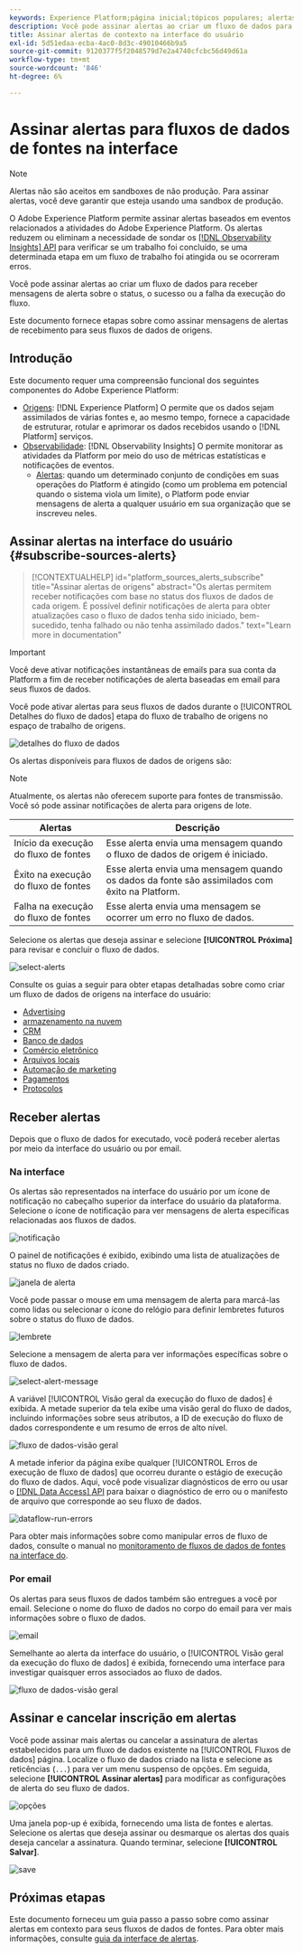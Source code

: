 ```yaml
---
keywords: Experience Platform;página inicial;tópicos populares; alertas;;home;popular topics; alerts
description: Você pode assinar alertas ao criar um fluxo de dados para receber mensagens de alerta sobre o status, o sucesso ou a falha da execução do fluxo.
title: Assinar alertas de contexto na interface do usuário
exl-id: 5d51edaa-ecba-4ac0-8d3c-49010466b9a5
source-git-commit: 9120377f5f2048579d7e2a4740cfcbc56d49d61a
workflow-type: tm+mt
source-wordcount: '846'
ht-degree: 6%

---
```


# Assinar alertas para fluxos de dados de fontes na interface

>[!NOTE]
>
>Alertas não são aceitos em sandboxes de não produção. Para assinar alertas, você deve garantir que esteja usando uma sandbox de produção.

O Adobe Experience Platform permite assinar alertas baseados em eventos relacionados a atividades do Adobe Experience Platform. Os alertas reduzem ou eliminam a necessidade de sondar os [[!DNL Observability Insights] API](../../../observability/api/overview.md) para verificar se um trabalho foi concluído, se uma determinada etapa em um fluxo de trabalho foi atingida ou se ocorreram erros.

Você pode assinar alertas ao criar um fluxo de dados para receber mensagens de alerta sobre o status, o sucesso ou a falha da execução do fluxo.

Este documento fornece etapas sobre como assinar mensagens de alertas de recebimento para seus fluxos de dados de origens.

## Introdução

Este documento requer uma compreensão funcional dos seguintes componentes do Adobe Experience Platform:

* [Origens](../../home.md): [!DNL Experience Platform] O permite que os dados sejam assimilados de várias fontes e, ao mesmo tempo, fornece a capacidade de estruturar, rotular e aprimorar os dados recebidos usando o [!DNL Platform] serviços.
* [Observabilidade](../../../observability/home.md): [!DNL Observability Insights] O permite monitorar as atividades da Platform por meio do uso de métricas estatísticas e notificações de eventos.
   * [Alertas](../../../observability/alerts/overview.md): quando um determinado conjunto de condições em suas operações do Platform é atingido (como um problema em potencial quando o sistema viola um limite), o Platform pode enviar mensagens de alerta a qualquer usuário em sua organização que se inscreveu neles.

## Assinar alertas na interface do usuário {#subscribe-sources-alerts}

>[!CONTEXTUALHELP]
>id="platform_sources_alerts_subscribe"
>title="Assinar alertas de origens"
>abstract="Os alertas permitem receber notificações com base no status dos fluxos de dados de cada origem. É possível definir notificações de alerta para obter atualizações caso o fluxo de dados tenha sido iniciado, bem-sucedido, tenha falhado ou não tenha assimilado dados."
>text="Learn more in documentation"

>[!IMPORTANT]
>
>Você deve ativar notificações instantâneas de emails para sua conta da Platform a fim de receber notificações de alerta baseadas em email para seus fluxos de dados.

Você pode ativar alertas para seus fluxos de dados durante o [!UICONTROL Detalhes do fluxo de dados] etapa do fluxo de trabalho de origens no espaço de trabalho de origens.

![detalhes do fluxo de dados](../../images/tutorials/alerts/dataflow-detail.png)

Os alertas disponíveis para fluxos de dados de origens são:

>[!NOTE]
>
>Atualmente, os alertas não oferecem suporte para fontes de transmissão. Você só pode assinar notificações de alerta para origens de lote.

| Alertas | Descrição |
| --- | --- |
| Início da execução do fluxo de fontes | Esse alerta envia uma mensagem quando o fluxo de dados de origem é iniciado. |
| Êxito na execução do fluxo de fontes | Esse alerta envia uma mensagem quando os dados da fonte são assimilados com êxito na Platform. |
| Falha na execução do fluxo de fontes | Esse alerta envia uma mensagem se ocorrer um erro no fluxo de dados. |

Selecione os alertas que deseja assinar e selecione **[!UICONTROL Próxima]** para revisar e concluir o fluxo de dados.

![select-alerts](../../images/tutorials/alerts/select-alerts.png)

Consulte os guias a seguir para obter etapas detalhadas sobre como criar um fluxo de dados de origens na interface do usuário:

* [Advertising](./dataflow/advertising.md)
* [armazenamento na nuvem](./dataflow/batch/cloud-storage.md)
* [CRM](./dataflow/crm.md)
* [Banco de dados](./dataflow/databases.md)
* [Comércio eletrônico](./dataflow/ecommerce.md)
* [Arquivos locais](./create/local-system/local-file-upload.md)
* [Automação de marketing](./dataflow/marketing-automation.md)
* [Pagamentos](./dataflow/payments.md)
* [Protocolos](./dataflow/protocols.md)

## Receber alertas

Depois que o fluxo de dados for executado, você poderá receber alertas por meio da interface do usuário ou por email.

### Na interface

Os alertas são representados na interface do usuário por um ícone de notificação no cabeçalho superior da interface do usuário da plataforma. Selecione o ícone de notificação para ver mensagens de alerta específicas relacionadas aos fluxos de dados.

![notificação](../../images/tutorials/alerts/notification.png)

O painel de notificações é exibido, exibindo uma lista de atualizações de status no fluxo de dados criado.

![janela de alerta](../../images/tutorials/alerts/alert-window.png)

Você pode passar o mouse em uma mensagem de alerta para marcá-las como lidas ou selecionar o ícone do relógio para definir lembretes futuros sobre o status do fluxo de dados.

![lembrete](../../images/tutorials/alerts/remind-me.png)

Selecione a mensagem de alerta para ver informações específicas sobre o fluxo de dados.

![select-alert-message](../../images/tutorials/alerts/select-alert-message.png)

A variável [!UICONTROL Visão geral da execução do fluxo de dados] é exibida. A metade superior da tela exibe uma visão geral do fluxo de dados, incluindo informações sobre seus atributos, a ID de execução do fluxo de dados correspondente e um resumo de erros de alto nível.

![fluxo de dados-visão geral](../../images/tutorials/alerts/dataflow-overview.png)

A metade inferior da página exibe qualquer [!UICONTROL Erros de execução de fluxo de dados] que ocorreu durante o estágio de execução do fluxo de dados. Aqui, você pode visualizar diagnósticos de erro ou usar o [[!DNL Data Access] API](https://www.adobe.io/experience-platform-apis/references/data-access/) para baixar o diagnóstico de erro ou o manifesto de arquivo que corresponde ao seu fluxo de dados.

![dataflow-run-errors](../../images/tutorials/alerts/dataflow-run-error.png)

Para obter mais informações sobre como manipular erros de fluxo de dados, consulte o manual no [monitoramento de fluxos de dados de fontes na interface do](../../../dataflows/ui/monitor-sources.md).

### Por email

Os alertas para seus fluxos de dados também são entregues a você por email. Selecione o nome do fluxo de dados no corpo do email para ver mais informações sobre o fluxo de dados.

![email](../../images/tutorials/alerts/email.png)

Semelhante ao alerta da interface do usuário, o [!UICONTROL Visão geral da execução do fluxo de dados] é exibida, fornecendo uma interface para investigar quaisquer erros associados ao fluxo de dados.

![fluxo de dados-visão geral](../../images/tutorials/alerts/dataflow-overview.png)

## Assinar e cancelar inscrição em alertas

Você pode assinar mais alertas ou cancelar a assinatura de alertas estabelecidos para um fluxo de dados existente na [!UICONTROL Fluxos de dados] página. Localize o fluxo de dados criado na lista e selecione as reticências (`...`) para ver um menu suspenso de opções. Em seguida, selecione **[!UICONTROL Assinar alertas]** para modificar as configurações de alerta do seu fluxo de dados.

![opções](../../images/tutorials/alerts/options.png)

Uma janela pop-up é exibida, fornecendo uma lista de fontes e alertas. Selecione os alertas que deseja assinar ou desmarque os alertas dos quais deseja cancelar a assinatura. Quando terminar, selecione **[!UICONTROL Salvar]**.

![save](../../images/tutorials/alerts/save.png)

## Próximas etapas

Este documento forneceu um guia passo a passo sobre como assinar alertas em contexto para seus fluxos de dados de fontes. Para obter mais informações, consulte [guia da interface de alertas](../../../observability/alerts/ui.md).